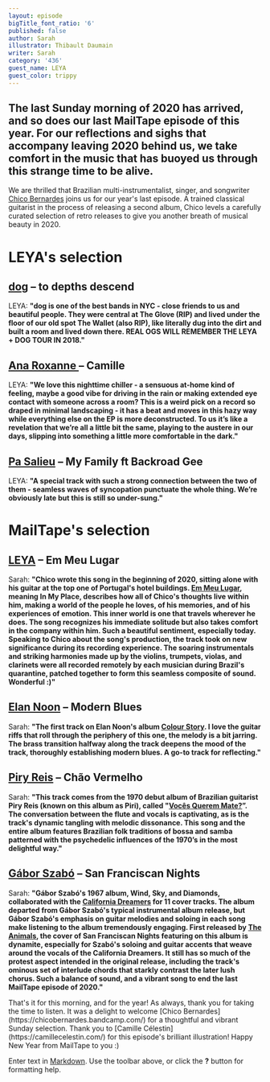 ```yaml
---
layout: episode
bigTitle_font_ratio: '6'
published: false
author: Sarah
illustrator: Thibault Daumain
writer: Sarah
category: '436'
guest_name: LEYA
guest_color: trippy
---
```

## The last Sunday morning of 2020 has arrived, and so does our last MailTape episode of this year. For our reflections and sighs that accompany leaving 2020 behind us, we take comfort in the music that has buoyed us through this strange time to be alive.
  
  
We are thrilled that Brazilian multi-instrumentalist, singer, and songwriter [Chico Bernardes](https://chicobernardes.bandcamp.com/) joins us for our year's last episode.  A trained classical guitarist in the process of releasing a second album, Chico levels a carefully curated selection of retro releases to give you another breath of musical beauty in 2020. 
</p>

# LEYA's selection

## [dog](https://harrynilsson.com/) – to depths descend
LEYA: **"**dog is one of the best bands in NYC - close friends to us and beautiful people. They were central at The Glove (RIP) and lived under the floor of our old spot The Wallet (also RIP), like literally dug into the dirt and built a room and lived down there. REAL OGS WILL REMEMBER THE LEYA + DOG TOUR IN 2018.**"**

## [Ana Roxanne ](https://mollydrake.bandcamp.com/album/molly-drake) – Camille
LEYA: **"**We love this nighttime chiller - a sensuous at-home kind of feeling, maybe a good vibe for driving in the rain or making extended eye contact with someone across a room? This is a weird pick on a record so draped in minimal landscaping - it has a beat and moves in this hazy way while everything else on the EP is more deconstructed. To us it’s like a revelation that we’re all a little bit the same, playing to the austere in our days, slipping into something a little more comfortable in the dark.**"**

## [Pa Salieu](https://www.allmusic.com/artist/maria-beth%C3%A2nia-mn0000573410/biography) – My Family ft Backroad Gee 
LEYA: **"**A special track with such a strong connection between the two of them - seamless waves of syncopation punctuate the whole thing. We’re obviously late but this is still so under-sung.**"**

# MailTape's selection

## [LEYA](https://chicobernardes.bandcamp.com/) – Em Meu Lugar
Sarah: **"**Chico wrote this song in the beginning of 2020, sitting alone with his guitar at the top one of Portugal's hotel buildings. [Em Meu Lugar](https://chicobernardes.bandcamp.com/track/em-meu-lugar-3), meaning **In My Place**, describes how all of Chico's thoughts live within him, making a world of the people he loves, of his memories, and of his experiences of emotion. This inner world is one that travels wherever he does. The song recognizes his immediate solitude but also takes comfort in the company within him. Such a beautiful sentiment, especially today. Speaking to Chico about the song's production, the track took on new significance during its recording experience. The soaring instrumentals and striking harmonies made up by the violins, trumpets, violas, and clarinets were all recorded remotely by each musician during Brazil's quarantine, patched together to form this seamless composite of sound. Wonderful :)**"**

## [Elan Noon](https://elannoon.bandcamp.com/) – Modern Blues
Sarah: **"**The first track on Elan Noon's album [Colour Story](https://elannoon.bandcamp.com/). I love the guitar riffs that roll through the periphery of this one, the melody is a bit jarring. The brass transition halfway along the track deepens the mood of the track, thoroughly establishing modern blues. A go-to track for reflecting.**"**

## [Piry Reis](https://piri.bandcamp.com/) – Chão Vermelho
Sarah: **"**This track comes from the 1970 debut album of Brazilian guitarist Piry Reis (known on this album as Piri), called "[Vocês Querem Mate?](https://piri.bandcamp.com/album/voc-s-querem-mate)”. The conversation between the flute and vocals is captivating, as is the track's dynamic tangling with melodic dissonance. This song and the entire album features Brazilian folk traditions of bossa and samba patterned with the psychedelic influences of the 1970’s in the most delightful way.**"**

## [Gábor Szabó](https://www.discogs.com/artist/22851-Gabor-Szabo) – San Franciscan Nights
Sarah: **"**Gábor Szabó's 1967 album, **Wind, Sky, and Diamonds**, collaborated with the [California Dreamers](http://www.themamasandthepapasofficial.com/) for 11 cover tracks. The album departed from Gábor Szabó's typical instrumental album release, but Gábor Szabó's emphasis on guitar melodies and soloing in each song make listening to the album tremendously engaging. First released by [The Animals](https://www.facebook.com/TheAnimalsMusic/), the cover of San Franciscan Nights featuring on this album is dynamite, especially for Szabó's soloing and guitar accents that weave around the vocals of the California Dreamers. It still has so much of the protest aspect intended in the original release, including the track's ominous set of interlude chords that starkly contrast the later lush chorus. Such a balance of sound, and a vibrant song to end the last MailTape episode of 2020.**"**

<p id="outroduction">That's it for this morning, and for the year! As always, thank you for taking the time to listen. It was a delight to welcome [Chico Bernardes](https://chicobernardes.bandcamp.com/) for a thoughtful and vibrant Sunday selection. Thank you to [Camille Célestin](https://camillecelestin.com/) for this episode's brilliant illustration! Happy New Year from MailTape to you :)

Enter text in [Markdown](http://daringfireball.net/projects/markdown/). Use the toolbar above, or click the **?** button for formatting help.
